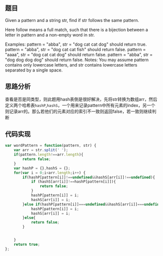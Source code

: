 ## 题目
Given a pattern and a string str, find if str follows the same pattern.

Here follow means a full match, such that there is a bijection between a letter in pattern and a non-empty word in str.

Examples:
pattern = "abba", str = "dog cat cat dog" should return true.
pattern = "abba", str = "dog cat cat fish" should return false.
pattern = "aaaa", str = "dog cat cat dog" should return false.
pattern = "abba", str = "dog dog dog dog" should return false.
Notes:
You may assume pattern contains only lowercase letters, and str contains lowercase letters separated by a single space.

## 思路分析
查看是否是同类型，则此题用hash表倒是很好解决，先将str转换为数组arr，然后定义两个哈希表`hashP`,`hashS`，一个用来记录pattern中所有元素的index，另一个则记录arr的。那么若他们的元素对应的索引不一致则返回false，若一致则继续判断
## 代码实现
``` javascript
var wordPattern = function(pattern, str) {
    var arr = str.split(' ');
    if(pattern.length!==arr.length){
        return false;
    }
    var hashP = {},hashS = {};
    for(var i = 0;i<arr.length;i++) {
        if(hashP[pattern[i]]!==undefined&&hashS[arr[i]]!==undefined){
            if (hashS[arr[i]]!==hashP[pattern[i]]){
                return false;
            }
            hashP[pattern[i]] = i;
            hashS[arr[i]] = i;
        }else if(hashP[pattern[i]]===undefined&&hashS[arr[i]]===undefined){
            hashP[pattern[i]] = i;
            hashS[arr[i]] = i;
        }else{
            return false;
        }


    }
    return true;
};
```
